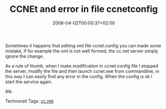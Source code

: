 ﻿---
title: "CCNEt and error in file ccnetconfig"
description: ""
date: 2008-04-02T00:00:37+02:00
draft: false
tags: [Uncategorized]
categories: [General]
---
Sometimes it happens that editing xml file ccnet.config you can made some mistake, if for example the xml is not well formed, the cc.net server simply ignore the change.

As a rule of thumb, when I make modification in ccnet.config file I stopped the server, modify the file and then launch ccnet.exe from commandline, in this way I can easily find any error in the config. When the config is ok I start the service again.

Alk.

Technorati Tags: [cc.net](http://technorati.com/tags/cc.net)

